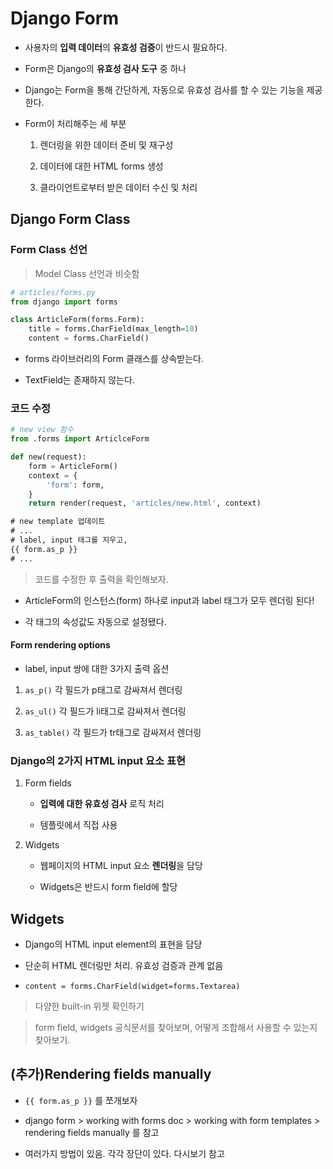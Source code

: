 # Django Form

- 사용자의 **입력 데이터**의 **유효성 검증**이 반드시 필요하다.

- Form은 Django의 **유효성 검사 도구** 중 하나

- Django는 Form을 통해 간단하게, 자동으로 유효성 검사를 할 수 있는 기능을 제공한다.

- Form이 처리해주는 세 부분

    1. 렌더링을 위한 데이터 준비 및 재구성

    2. 데이터에 대한 HTML forms 생성

    3. 클라이언트로부터 받은 데이터 수신 및 처리

## Django Form Class

### Form Class 선언

> Model Class 선언과 비슷함

```python
# articles/forms.py
from django import forms

class ArticleForm(forms.Form):
    title = forms.CharField(max_length=10)
    content = forms.CharField()
```

- forms 라이브러리의 Form 클래스를 상속받는다.

- TextField는 존재하지 않는다.

### 코드 수정

```python
# new view 함수
from .forms import ArticlceForm

def new(request):
    form = ArticleForm()
    context = {
        'form': form,
    }
    return render(request, 'articles/new.html', context)
```

```html
# new template 업데이트
# ...
# label, input 태그를 지우고,
{{ form.as_p }}
# ...
```

> 코드를 수정한 후 출력을 확인해보자.

- ArticleForm의 인스턴스(form) 하나로 input과 label 태그가 모두 렌더링 된다!

- 각 태그의 속성값도 자동으로 설정됐다. 

#### Form rendering options

- label, input 쌍에 대한 3가지 출력 옵션

1. `as_p()` 각 필드가 p태그로 감싸져서 렌더링

2. `as_ul()` 각 필드가 li태그로 감싸져서 렌더링

3. `as_table()` 각 필드가 tr태그로 감싸져서 렌더링

### Django의 2가지 HTML input 요소 표현

1. Form fields

    - **입력에 대한 유효성 검사** 로직 처리

    - 템플릿에서 직접 사용

2. Widgets

    - 웹페이지의 HTML input 요소 **렌더링**을 담당

    - Widgets은 반드시 form field에 할당

## Widgets

- Django의 HTML input element의 표현을 담당

- 단순히 HTML 렌더링만 처리. 유효성 검증과 관계 없음

- `content = forms.CharField(widget=forms.Textarea)`

> 다양한 built-in 위젯 확인하기

> form field, widgets 공식문서를 찾아보며, 어떻게 조합해서 사용할 수 있는지 찾아보기.


## (추가)Rendering fields manually

- `{{ form.as_p }}` 를 쪼개보자

- django form > working with forms doc > working with form templates > rendering fields manually 를 참고

- 여러가지 방법이 있음. 각각 장단이 있다. 다시보기 참고